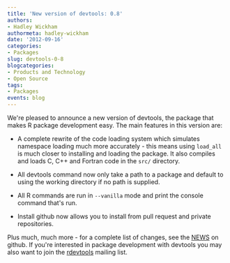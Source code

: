 ```yaml
---
title: 'New version of devtools: 0.8'
authors: 
- Hadley Wickham
authormeta: hadley-wickham
date: '2012-09-16'
categories:
- Packages
slug: devtools-0-8
blogcategories:
- Products and Technology
- Open Source
tags:
- Packages
events: blog
---
```



We're pleased to announce a new version of devtools, the package that makes R package development easy. The main features in this version are:

  * A complete rewrite of the code loading system which simulates namespace loading much more accurately - this means using `load_all` is much closer to installing and loading the package. It also compiles and loads C, C++ and Fortran code in the `src/` directory.

  * All devtools command now only take a path to a package and default to using the working directory if no path is supplied.

  * All R commands are run in `--vanilla` mode and print the console command that's run.

  * Install github now allows you to install from pull request and private repositories.

Plus much, much more - for a complete list of changes, see the [NEWS](https://github.com/hadley/devtools/blob/master/NEWS) on github. If you're interested in package development with devtools you may also want to join the [rdevtools](http://groups.google.com/group/rdevtools) mailing list.

